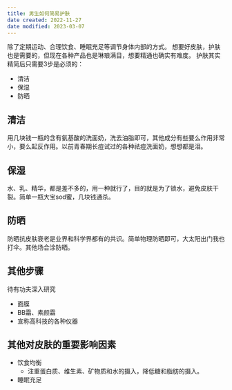 ```yaml
---
title: 男生如何简易护肤
date created: 2022-11-27
date modified: 2023-03-07
---
```


除了定期运动、合理饮食、睡眠充足等调节身体内部的方式。
想要好皮肤，护肤也是需要的，但现在各种产品也是琳琅满目，想要精通也确实有难度。
护肤其实精简后只需要3步是必须的：

- 清洁
- 保湿
- 防晒

## 清洁

用几块钱一瓶的含有氨基酸的洗面奶，洗去油脂即可，其他成分有些要么作用非常小，要么起反作用。以前青春期长痘试过的各种祛痘洗面奶，想想都是泪。

## 保湿

水、乳、精华，都是差不多的，用一种就行了，目的就是为了锁水，避免皮肤干裂。简单一瓶大宝sod蜜，几块钱通杀。

## 防晒

防晒抗皮肤衰老是业界和科学界都有的共识。简单物理防晒即可，大太阳出门我也打伞。其他场合涂防晒。

## 其他步骤

待有功夫深入研究

- 面膜
- BB霜、素颜霜
- 宣称高科技的各种仪器

## 其他对皮肤的重要影响因素

- 饮食均衡
	- 注重蛋白质、维生素、矿物质和水的摄入，降低糖和脂肪的摄入。
- 睡眠充足

